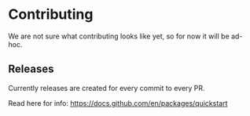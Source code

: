 # Contributing

We are not sure what contributing looks like yet, so for now it will be ad-hoc.


## Releases

Currently releases are created for every commit to every PR.

Read here for info: https://docs.github.com/en/packages/quickstart
